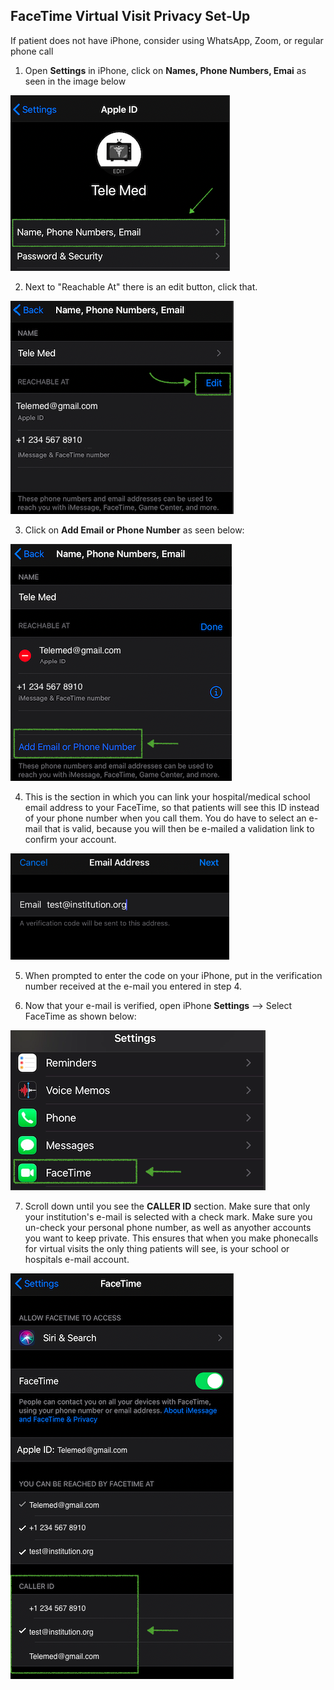 ## FaceTime Virtual Visit Privacy Set-Up

If patient does not have iPhone, consider using WhatsApp, Zoom, or regular phone call

1. Open **Settings** in iPhone, click on **Names, Phone Numbers, Emai** as seen in the image below

![FTstep1](https://github.com/Shreya-L/Piloting-Ambulatory-Virtual-Visits-MedEd/blob/master/Figures/FTstep1.png)

2. Next to "Reachable At" there is an edit button, click that.

![FTstep2](https://github.com/Shreya-L/Piloting-Ambulatory-Virtual-Visits-MedEd/blob/master/Figures/FTstep2.png)

3. Click on **Add Email or Phone Number** as seen below:

![FTstep3](https://github.com/Shreya-L/Piloting-Ambulatory-Virtual-Visits-MedEd/blob/master/Figures/FTstep3.png)

4. This is the section in which you can link your hospital/medical school email address to your FaceTime, so that patients will see this ID instead of your phone number when you call them. You do have to select an e-mail that is valid, because you will then be e-mailed a validation link to confirm your account. 

![FTstep4](https://github.com/Shreya-L/Piloting-Ambulatory-Virtual-Visits-MedEd/blob/master/Figures/FTstep4.png)

5. When prompted to enter the code on your iPhone, put in the verification number received at the e-mail you entered in step 4. 

6. Now that your e-mail is verified, open iPhone **Settings** --> Select FaceTime as shown below:

![FTstep5](https://github.com/Shreya-L/Piloting-Ambulatory-Virtual-Visits-MedEd/blob/master/Figures/FTstep5.png)

7. Scroll down until you see the **CALLER ID** section. Make sure that only your institution's e-mail is selected with a check mark. Make sure you un-check your personal phone number, as well as anyother accounts you want to keep private. This ensures that when you make phonecalls for virtual visits the only thing patients will see, is your school or hospitals e-mail account. 

![FTstep6](https://github.com/Shreya-L/Piloting-Ambulatory-Virtual-Visits-MedEd/blob/master/Figures/FTstep6.png)
